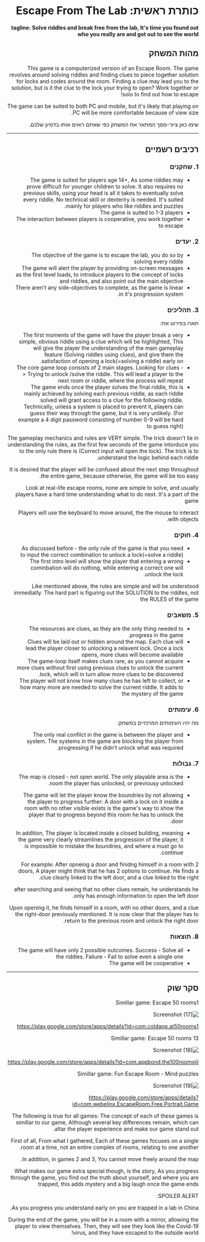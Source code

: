<div dir='rtl' lang='he'>

# כותרת ראשית: Escape From The Lab

**tagline: Solve riddles and break free from the lab, It's time you found out who you really are and got out to see the world**

## מהות המשחק

This game is a computerized version of an Escape Room.
The game revolves around solving riddles and finding clues to piece together solution for locks and codes around the room. 
Finding a clue may lead you to the solution, but is it the clue to the lock your trying to open? Work together or solo to find out how to escape! 

The game can be suited to both PC and mobile, but it's likely that playing on PC will be more comfortable because of view size.

שימו כאן ציור-מסך המתאר את המשחק כפי שאתם רואים אותו בדמיון שלכם.

---


## רכיבים רשמיים

### 1. שחקנים

* The game is suited for players age 14+, As some riddles may prove difficult for younger children to solve. It also requires no previous skills, using your head is all it takes to eventually solve every riddle. No technical skill or dexteriry is needed.
It's suited mainly for players who like riddles and puzzles.
* The game is suited to 1-3 players
* The interaction between players is cooperative, you work together to escape

### 2. יעדים

* The objective of the game is to escape the lab, you do so by solving every riddle
* The game will alert the player by providing on-screen messages as the first level loads, to introduce players to the concept of locks and riddles, and also point out the main objective
* There aren't any side-objectives to complete, as the game is linear in it's progression system.

### 3. תהליכים

תארו בפירוט את:

* The first moments of the game will have the player break a very simple, obvious riddle using a clue which will be highlighted, This will give the player the understanding of the main gameplay feature (Solving riddles using clues), and give them the satisfaction of opening a lock(=solving a riddle) early on.
* The core game loop consists of 2 main stages. Looking for clues -> Trying to unlock /solve the riddle. This will lead a player to the next room or riddle, where the process will repeat
* The game ends once the player solves the final riddle, this is mainly achieved by solving each previous riddle, as each riddle solved will grant access to a clue for the following riddle. Technically, unless a system is placed to prevent it, players can guess their way through the game, but it is very unlikely. (For example a 4 digit password consisting of number 0-9 will be hard to guess right)

The gameplay mechanics and rules are VERY simple. The trick doesn't lie in understanding the rules, as the first few seconds of the game intorduce you to the only rule there is (Correct input will open the lock). The trick is to understand the logic behind each riddle.

It is desired that the player will be confused about the next step throughout the entire game, because otherwise, the game will be too easy.

Look at real-life escape rooms, none are simple to solve, and usually players have a hard time understanding what to do next. It's a part of the game

Players will use the keyboard to move around, the the mouse to interact with objects.


### 4. חוקים

* As discussed before - the only rule of the game is that you need to input the correct combination to unlock a lock(=solve a riddle)
* The first intro level will show the player that entering a wrong cominbation will do nothing, while entering a correct one will unlock the lock.

Like mentioned above, the rules are simple and will be understood immediatly. The hard part is figuring out the SOLUTION to the riddles, not the RULES of the game


### 5. משאבים

* The resources are clues, as they are the only thing needed to progress in the game.
* Clues will be laid out or hidden around the map. Each clue will lead the player closer to unlocking a relavent lock. Once a lock opens, more clues will become available
* The game-loop itself makes clues rare, as you cannot acquire more clues without first using previous clues to unlock the current lock, which will in turn allow more clues to be discovered.
* The player will not know how many clues he has left to collect, or how many more are needed to solve the current riddle. It adds to the mystery of the game

### 6. עימותים

מה יהיו העימותים המרכזיים במשחק:

* The only real confilct in the game is between the player and system.
The systems in the game are blocking the player from progressing if he didn't unlock what was required.


### 7. גבולות


* The map is closed - not open world. The only playable area is the room the player has unlocked, or previousy unlocked.

* The game will let the player know the boundries by not allowing the player to progress further: A door with a lock on it inside a room with no other visible exists is the game's way to show the player that to progress beyond this room he has to unlock the door.
* In addition, The player is located inside a closed building, meaning the game very clearly streamlines the progression of the player, it is impossible to mistake the boundries, and where a must go to continue. 

For example: After opneing a door and finidng himself in a room with 2 doors, A player might think that he has 2 options to continue. He finds a clue clearly linked to the left door, and a clue linked to the right.

after searching and seeing that no other clues remain, he understands he only has enough information to open the left door. 

Upon opening it, he finds himself in a room, with no other doors, and a clue the right-door previously mentioned.
It is now clear that the player has to return to the previous room and unlock the right door.

### 8. תוצאות

* The game will have only 2 possible outcomes. Success - Solve all the riddles. Faliure - Fail to solve even a single one
* The game will be cooperative


---

## סקר שוק

Simillar game: Escape 50 rooms1

![Screenshot (17)](https://user-images.githubusercontent.com/74140353/138937821-763b734f-57c0-4a47-a449-9a3a9fbdd156.png)
  
https://play.google.com/store/apps/details?id=com.coldapp.at50rooms1


Simillar game: Escape 50 rooms 13

  ![Screenshot (18)](https://user-images.githubusercontent.com/74140353/138937750-518d5870-03e9-4442-b305-1fd57187da67.png)


  
https://play.google.com/store/apps/details?id=com.appbond.the100roomxiii

  
Simillar game: Fun Escape Room - Mind puzzles
  
![Screenshot (19)](https://user-images.githubusercontent.com/74140353/138937550-4a100009-62f3-443f-9947-47ee2d4dbbac.png)
  
https://play.google.com/store/apps/details?id=com.webelinx.EscapeRoom.Free.Portrait.Game


The following is true for all games: The concept of each of these games is simillar to our game, Although several key differences remain, which can altar the player experience and make our game stand out.

First of all, From what I gathered, Each of these games focuses on a single room at a time, not an entire complex of rooms, relating to one another.

In addition, in games 2 and 3, You cannot move freely around the map.

What makes our game extra special though, is the story, As you progress through the game, you find out the truth about yourself, and where you are trapped, this adds mystery and a big laugh once the game ends

SPOILER ALERT:

As you progress you understand early on you are trapped in a lab in China.

During the end of the game, you will be in a room with a mirror, allowing the player to view themselves. Then, they will see they look like the Covid-19 virus, and they have escaped to the outside world!

</div>
